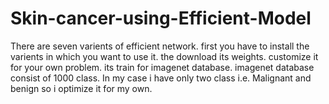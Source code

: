 # Skin-cancer-using-Efficient-Model

There are seven varients of efficient network. 
first you have to install the varients in which you want to use it.
the download its weights.
customize it for your own problem.
its train for imagenet database. 
imagenet database consist of 1000 class.
In my case i have only two class i.e. Malignant and benign
so i optimize it for my own.
